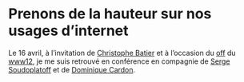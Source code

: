 # Prenons de la hauteur sur nos usages d&#8217;internet

Le 16 avril, à l’invitation de [Christophe Batier](http://twitter.com/#!/batier) et à l’occasion du [off](http://off.www2012.org/conference-debat-usages-internet/) du [www12](http://www2012.org), je me suis retrouvé en conférence en compagnie de [Serge Soudoplatoff](http://blog.almatropie.org/) et de [Dominique Cardon](https://www.facebook.com/dominique.cardon).<span id="more-24261"></span>

<div class="iframe" id="iframe1"></div>
<div class="iframe" id="iframe2"></div>